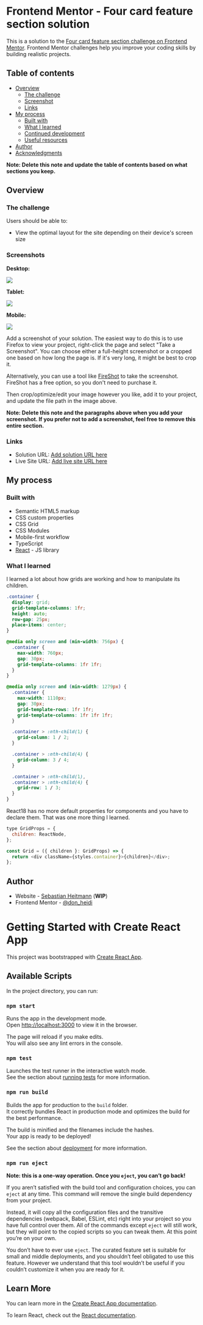 # Frontend Mentor - Four card feature section solution

This is a solution to the [Four card feature section challenge on Frontend Mentor](https://www.frontendmentor.io/challenges/four-card-feature-section-weK1eFYK). Frontend Mentor challenges help you improve your coding skills by building realistic projects.

## Table of contents

- [Overview](#overview)
  - [The challenge](#the-challenge)
  - [Screenshot](#screenshot)
  - [Links](#links)
- [My process](#my-process)
  - [Built with](#built-with)
  - [What I learned](#what-i-learned)
  - [Continued development](#continued-development)
  - [Useful resources](#useful-resources)
- [Author](#author)
- [Acknowledgments](#acknowledgments)

**Note: Delete this note and update the table of contents based on what sections you keep.**

## Overview

### The challenge

Users should be able to:

- View the optimal layout for the site depending on their device's screen size

### Screenshots

**Desktop:**

![](./screenshot_desktop.png)

**Tablet:**

![](./screenshot_tablet.png)

**Mobile:**

![](./screenshot_mobile.png)

Add a screenshot of your solution. The easiest way to do this is to use Firefox to view your project, right-click the page and select "Take a Screenshot". You can choose either a full-height screenshot or a cropped one based on how long the page is. If it's very long, it might be best to crop it.

Alternatively, you can use a tool like [FireShot](https://getfireshot.com/) to take the screenshot. FireShot has a free option, so you don't need to purchase it.

Then crop/optimize/edit your image however you like, add it to your project, and update the file path in the image above.

**Note: Delete this note and the paragraphs above when you add your screenshot. If you prefer not to add a screenshot, feel free to remove this entire section.**

### Links

- Solution URL: [Add solution URL here](https://your-solution-url.com)
- Live Site URL: [Add live site URL here](https://your-live-site-url.com)

## My process

### Built with

- Semantic HTML5 markup
- CSS custom properties
- CSS Grid
- CSS Modules
- Mobile-first workflow
- TypeScript
- [React](https://reactjs.org/) - JS library

### What I learned

I learned a lot about how grids are working and how to manipulate its children.

```css
.container {
  display: grid;
  grid-template-columns: 1fr;
  height: auto;
  row-gap: 25px;
  place-items: center;
}

@media only screen and (min-width: 756px) {
  .container {
    max-width: 760px;
    gap: 30px;
    grid-template-columns: 1fr 1fr;
  }
}

@media only screen and (min-width: 1279px) {
  .container {
    max-width: 1110px;
    gap: 30px;
    grid-template-rows: 1fr 1fr;
    grid-template-columns: 1fr 1fr 1fr;
  }

  .container > :nth-child(1) {
    grid-column: 1 / 2;
  }

  .container > :nth-child(4) {
    grid-column: 3 / 4;
  }

  .container > :nth-child(1),
  .container > :nth-child(4) {
    grid-row: 1 / 3;
  }
}
```

React18 has no more default properties for components and you have to declare them. That was one more thing I learned.

```js
type GridProps = {
  children: ReactNode,
};

const Grid = ({ children }: GridProps) => {
  return <div className={styles.container}>{children}</div>;
};
```

## Author

- Website - [Sebastian Heitmann](https://www.sebastian-heitmann.dev) (**WIP**)
- Frontend Mentor - [@don_heidi](https://www.frontendmentor.io/profile/DonHeidi)

# Getting Started with Create React App

This project was bootstrapped with [Create React App](https://github.com/facebook/create-react-app).

## Available Scripts

In the project directory, you can run:

### `npm start`

Runs the app in the development mode.\
Open [http://localhost:3000](http://localhost:3000) to view it in the browser.

The page will reload if you make edits.\
You will also see any lint errors in the console.

### `npm test`

Launches the test runner in the interactive watch mode.\
See the section about [running tests](https://facebook.github.io/create-react-app/docs/running-tests) for more information.

### `npm run build`

Builds the app for production to the `build` folder.\
It correctly bundles React in production mode and optimizes the build for the best performance.

The build is minified and the filenames include the hashes.\
Your app is ready to be deployed!

See the section about [deployment](https://facebook.github.io/create-react-app/docs/deployment) for more information.

### `npm run eject`

**Note: this is a one-way operation. Once you `eject`, you can’t go back!**

If you aren’t satisfied with the build tool and configuration choices, you can `eject` at any time. This command will remove the single build dependency from your project.

Instead, it will copy all the configuration files and the transitive dependencies (webpack, Babel, ESLint, etc) right into your project so you have full control over them. All of the commands except `eject` will still work, but they will point to the copied scripts so you can tweak them. At this point you’re on your own.

You don’t have to ever use `eject`. The curated feature set is suitable for small and middle deployments, and you shouldn’t feel obligated to use this feature. However we understand that this tool wouldn’t be useful if you couldn’t customize it when you are ready for it.

## Learn More

You can learn more in the [Create React App documentation](https://facebook.github.io/create-react-app/docs/getting-started).

To learn React, check out the [React documentation](https://reactjs.org/).
